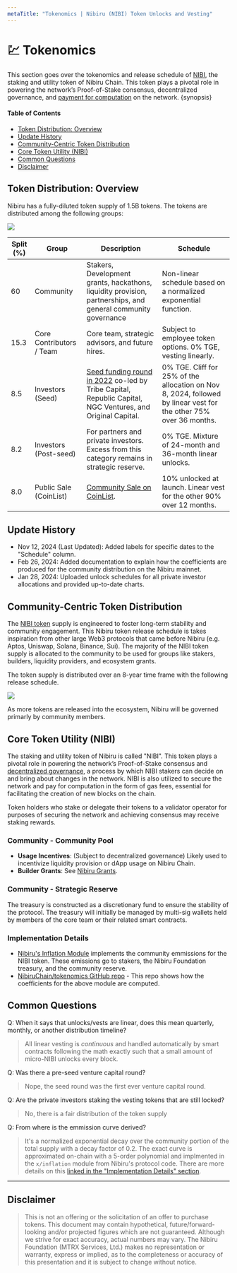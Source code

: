 ```yaml
---
metaTitle: "Tokenomics | Nibiru (NIBI) Token Unlocks and Vesting"
---
```

# 💹 Tokenomics

This section goes over the tokenomics and release schedule of [NIBI](./nibi.md), the staking
and utility token of Nibiru Chain. This token plays a pivotal role in powering
the network’s Proof-of-Stake consensus, decentralized governance, and [payment for
computation](../concepts/gas.md) on the network. {synopsis}

<!-- {{toc}} -->

#### Table of Contents

- [Token Distribution: Overview](#token-distribution-overview)
- [Update History](#update-history)
- [Community-Centric Token Distribution](#community-centric-token-distribution)
- [Core Token Utility (NIBI)](#core-token-utility-nibi)
- [Common Questions](#common-questions)
- [Disclaimer](#disclaimer)

## Token Distribution: Overview

Nibiru has a fully-diluted token supply of 1.5B tokens. The tokens are
distributed among the following groups:

![](../img/token\_supply\_maturity.png)

| Split (%) | Group | Description | Schedule |
| --------- | ---- | --- | --- |
| 60        | Community               | Stakers, Development grants, hackathons, liquidity provision, partnerships, and general community governance | Non-linear schedule based on a normalized exponential function. |
| 15.3        | Core Contributors / Team                    | Core team, strategic advisors, and future hires. | Subject to employee token options. 0% TGE, vesting linearly. |
| 8.5       | Investors (Seed) | [Seed funding round in 2022](https://nibiru.fi/blog/posts/007-seed.html) co-led by Tribe Capital, Republic Capital, NGC Ventures, and Original Capital. | 0\% TGE. Cliff for 25\% of the allocation on Nov 8, 2024, followed by linear vest for the other 75\% over 36 months. |
| 8.2 | Investors (Post-seed) | For partners and private investors. Excess from this category remains in strategic reserve. | 0% TGE. Mixture of 24-month and 36-month linear unlocks. |
| 8.0 | Public Sale (CoinList) | [Community Sale on CoinList](./faq/coinlist.html). | 10% unlocked at launch. Linear vest for the other 90\% over 12 months.  |

## Update History  
- Nov 12, 2024 (Last Updated): Added labels for specific dates to the "Schedule"
column.
- Feb 26, 2024: Added documentation to explain how the coefficients are
produced for the community distribution on the Nibiru mainnet.
- Jan 28, 2024: Uploaded unlock schedules for all private investor allocations
and provided up-to-date charts.

## Community-Centric Token Distribution

The [NIBI token](./nibi.md) supply is engineered to foster long-term stability and community engagement. This Nibiru token release schedule is takes inspiration from other large Web3 protocols that came before Nibiru (e.g. Aptos, Uniswap, Solana, Binance, Sui). The majority of the NIBI token supply is allocated to the community to be used for groups like stakers, builders, liquidity providers, and ecosystem grants. 

The token supply is distributed over an 8-year time frame with the following release schedule.

![](../img/token\_release\_area.svg)

As more tokens are released into the ecosystem, Nibiru will be governed primarly by community members.

## Core Token Utility (NIBI)

<!-- ## Hello{hide} -->

The staking and utility token of Nibiru is called "NIBI". This token plays a pivotal role in powering the network’s Proof-of-Stake consensus and [decentralized governance](../concepts/gov/), a process by which NIBI stakers can decide on and bring about changes in the network. NIBI is also utilized to secure the network and pay for computation in the form of gas fees, essential for facilitating the creation of new blocks on the chain.

Token holders who stake or delegate their tokens to a validator operator for
purposes of securing the network and achieving consensus may receive staking
rewards.

### Community - Community Pool

- **Usage Incentives**: (Subject to decentralized governance) Likely used to incentivize liquidity provision or dApp usage on Nibiru Chain.
- **Builder Grants**: See [Nibiru Grants](https://nibiru.fi/ecosystem/grants).

### Community - Strategic Reserve

The treasury is constructed as a discretionary fund to ensure the stability of the protocol. The treasury will initially be managed by multi-sig wallets held by members of the core team or their related smart contracts.

### Implementation Details

- [Nibiru's Inflation Module](../arch/advanced/inflation.md) implements the community emmissions for the NIBI token. These emissions go to stakers, the Nibiru Foundation treasury, and the community reserve.
- [NibiruChain/tokenomics GitHub repo](https://github.com/NibiruChain/tokenomics) - This repo shows how the coefficients for the above module are computed.

## Common Questions

Q: When it says that unlocks/vests are linear, does this mean quarterly, monthly, or
another distribution timeline?

> All linear vesting is *continuous* and handled automatically by smart contracts following the math exactly such that a small amount of micro-NIBI unlocks every block. 

Q: Was there a pre-seed venture capital round?

> Nope, the seed round was the first ever venture capital round. 

Q: Are the private investors staking the vesting tokens that are still locked?

> No, there is a fair distribution of the token supply 

Q: From where is the emmission curve derived?

> It's a normalized exponential decay over the community portion of the total
> supply with a decay factor of 0.2. The exact curve is approximated on-chain
> with a 5-order polynomial and implmented in the `x/inflation` module from
> Nibiru's protocol code. There are more details on this [linked in the "Implementation Details" section](#implementation-details).

---

## Disclaimer

> This is not an offering or the solicitation of an offer to purchase tokens. This document may contain hypothetical, future/forward-looking and/or projected figures which are not guaranteed. Although we strive for exact accuracy, actual numbers may vary. The Nibiru Foundation (MTRX Services, Ltd.) makes no representation or warranty, express or implied, as to the completeness or accuracy of this presentation and it is subject to change without notice.
